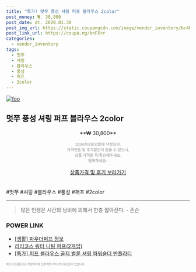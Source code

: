 ```yaml
--- 
title: "특가! 멋쭈 풍성 셔링 퍼프 블라우스 2color" 
post_money: ₩. 30,800 
post_date: dt. 2020.01.30 
post_img_url: https://static.coupangcdn.com/image/vendor_inventory/bc4b/0d799bfc2e151ea28e6de13539061477a8357eb23099e3796a9e6cbdf529.jpg 
post_link_url: https://coupa.ng/bnFXrr 
categories: 
  - vendor_inventory 
tags: 
  - 멋쭈 
  - 셔링 
  - 블라우스 
  - 풍성 
  - 퍼프 
  - 2color 
--- 
```

[![foo](https://static.coupangcdn.com/image/vendor_inventory/bc4b/0d799bfc2e151ea28e6de13539061477a8357eb23099e3796a9e6cbdf529.jpg)](https://coupa.ng/bnFXrr) 

## 멋쭈 풍성 셔링 퍼프 블라우스 2color 
<p style="text-align: center;">**₩ 30,800**</p> 
<p style="text-align: center;"><span style="color: #898c8f; font-family: Georgia,Times,serif; font-size: 0.75em;">2020년01월30일에 작성되어, <br>가격변동 및 추가할인이 있을 수 있으니,<br> 상품 가격을 꼭!확인해주세요.<br>행복하세요~</span> 
</p>	 
<div markdown="0" style="text-align: center;"><a href="https://coupa.ng/bnFXrr" class="btn btn--success">상품가격 및 후기 보러가기</a></div> 
<br><br> 
  #멋쭈 #셔링 #블라우스 #풍성 #퍼프 #2color 
<hr> 

> 많은 인생은 시간의 낭비에 의해서 한층 짧아진다. - 존슨 


### POWER LINK

* <a href="https://blog.naver.com/sakai111/221769855864" target="_blank"> [생활] 파우더퍼프 정보 </a>
* <a href="https://blog.naver.com/fasyy4321/221786876737" target="_blank">리리코스 워터 니팅 퍼프(2개입)</a>
* <a href="https://blog.naver.com/sakai111/221790822224" target="_blank">[특가] 퍼프 블라우스 골지 벌룬 셔링 파워숄더 반폴라티</a>

<span style="color: #898c8f; font-family: Georgia,Times,serif; font-size: 0.55em;">파트너스활동으로 작성자에게 일정액의 커미션이 제공될수 있습니다.</span> 
